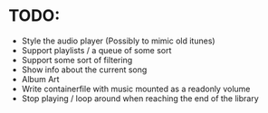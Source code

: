 # TODO:
- Style the audio player (Possibly to mimic old itunes)
- Support playlists / a queue of some sort
- Support some sort of filtering
- Show info about the current song
- Album Art
- Write containerfile with music mounted as a readonly volume
- Stop playing / loop around when reaching the end of the library
